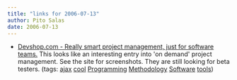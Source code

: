 ```yaml
---
title: "links for 2006-07-13"
author: Pito Salas
date: 2006-07-13
---
```




  * [Devshop.com - Really smart project management, just for software teams.](<http://www.devshop.com/>) This looks like an interesting entry into 'on demand' project management. See the site for screenshots. They are still looking for beta testers. (tags: [ajax](<http://del.icio.us/pitosalas/ajax>) [cool](<http://del.icio.us/pitosalas/cool>) [Programming](<http://del.icio.us/pitosalas/Programming>) [Methodology](<http://del.icio.us/pitosalas/Methodology>) [Software](<http://del.icio.us/pitosalas/Software>) [tools](<http://del.icio.us/pitosalas/tools>))
>>



